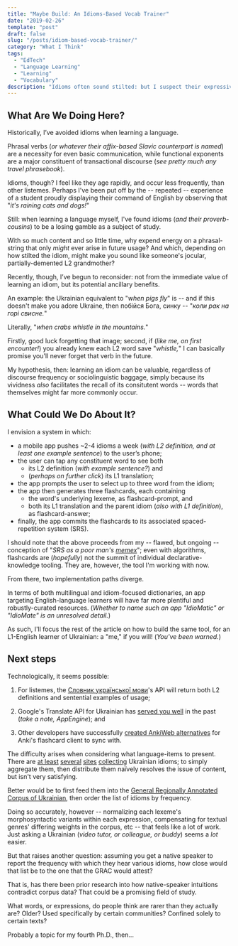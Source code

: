 ```yaml
---
title: "Maybe Build: An Idioms-Based Vocab Trainer"
date: "2019-02-26"
template: "post"
draft: false
slug: "/posts/idiom-based-vocab-trainer/"
category: "What I Think"
tags:
  - "EdTech"
  - "Language Learning"
  - "Learning"
  - "Vocabulary"
description: "Idioms often sound stilted: but I suspect their expressiveness helps learners retain the (likely more-useful!) component vocabulary. Here's an idea for an app to leverage that."
---
```


## What Are We Doing Here?

Historically, I’ve avoided idioms when learning a language. 

Phrasal verbs (_or whatever their affix-based Slavic counterpart is named_) are a necessity for even basic communication, while functional exponents are a major constituent of transactional discourse (_see pretty much any travel phrasebook_).

Idioms, though? I feel like they age rapidly, and occur less frequently, than other listemes. Perhaps I've been put off by the -- repeated -- experience of a student proudly displaying their command of English by observing that "_it's raining cats and dogs!_"  

Still: when learning a language myself, I've found idioms (_and their proverb-cousins_) to be a losing gamble as a subject of study.

With so much content and so little time, why expend energy on a phrasal-string that only _might_ ever arise in future usage? And which, depending on how stilted the idiom, might make you sound like someone's jocular, partially-demented L2 grandmother?

Recently, though, I’ve begun to reconsider: not from the immediate value of learning an idiom, but its potential ancillary benefits.

An example: the Ukrainian equivalent to "_when pigs fly_" is -- and if this doesn't make you adore Ukraine, then побійся Бога, синку -- "_коли рак на горі свисне._" 

Literally, "_when crabs whistle in the mountains._" 

Firstly, good luck forgetting that image; second, if (_like me, on first encounter!_) you already knew each L2 word save "_whistle,_" I can basically promise you'll never forget that verb in the future. 

My hypothesis, then: learning an idiom can be valuable, regardless of discourse frequency or sociolinguistic baggage, simply because its vividness _also_ facilitates the recall of its consitutent words -- words that themselves might far more commonly occur.

## What Could We Do About It?

I envision a system in which: 
   - a mobile app pushes ~2-4 idioms a week (_with L2 definition, and at least one example sentence_) to the user’s phone;
   - the user can tap any constituent word to see both 
      - its L2 definition (_with example sentence?_) and 
      - (_perhaps on further click_) its L1 translation;
   - the app prompts the user to select up to three word from the idiom;
   - the app then generates three flashcards, each containing 
      - the word's underlying lexeme, as flashcard-prompt, and
      - both its L1 translation and the parent idiom (_also with L1 definition_), as flashcard-answer;
   - finally, the app commits the flashcards to its associated spaced-repetition system (SRS).

I should note that the above proceeds from my -- flawed, but ongoing -- conception of "_SRS as a poor man's_ [_memex_](https://en.wikipedia.org/wiki/Memex)"; even with algorithms, flashcards are (_hopefully_) not the summit of individual declarative-knowledge tooling. They are, however, the tool I'm working with now.

From there, two implementation paths diverge. 

In terms of both multilingual and idiom-focused dictionaries, an app targeting English-language learners will have far more plentiful and robustly-curated resources. (_Whether to name such an app "IdioMatic" or "IdioMate" is an unresolved detail._)

As such, I'll focus the rest of the article on how to build the same tool, for an L1-English learner of Ukrainian: a "me," if you will! (_You've been warned._)

## Next steps

Technologically, it seems possible: 
1. For listemes, the [Словник української мови](http://sum.in.ua/)'s API will return both L2 definitions and sentential examples of usage;

2. Google's Translate API for Ukrainian has [served you well](../../posts/daily-ua-app/) in the past (_take a note, AppEngine_); and

3. Other developers have successfully [created AnkiWeb alternatives](https://github.com/ankicommunity/anki-sync-server) for Anki's flashcard client to sync with.

The difficulty arises when considering what language-items to present. There are [at least](https://ukr.ed-era.com/3/slovnik_naiuzhivanshih_frazeologzmv.html) [several](https://korusno-znatu.in.ua/category/frazeologizmy/) [sites](http://zno.if.ua/?p=2364) [collecting](https://ycilka.net/slovnyk_fraz.php) Ukrainian idioms; to simply aggregate them, then distribute them naïvely resolves the issue of content, but isn't very satisfying.

Better would be to first feed them into the [General Regionally Annotated Corpus of Ukrainian](http://uacorpus.org/), then order the list of idioms by frequency.

Doing so accurately, however -- normalizing each lexeme's morphosyntactic variants within each expression, compensating for textual genres' differing weights in the corpus, etc -- that feels like a lot of work. Just asking a Ukrainian (_video tutor, or colleague, or buddy_) seems a _lot_ easier. 

But that raises another question: assuming you get a native speaker to report the frequency with which they hear various idioms, how close would that list be to the one that the GRAC would attest?

That is, has there been prior research into how native-speaker intuitions contradict corpus data? That could be a promising field of study. 

What words, or expressions, do people think are rarer than they actually are? Older? Used specifically by certain communities? Confined solely to certain texts? 

Probably a topic for my fourth Ph.D., then...
